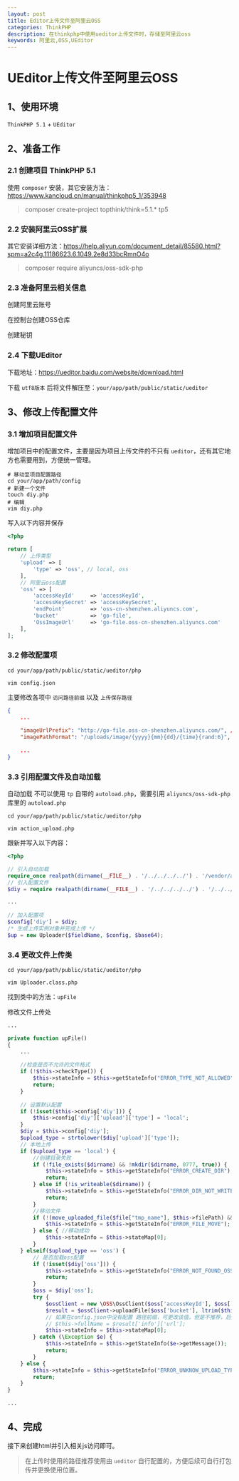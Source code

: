 ```yaml
---
layout: post
title: Editor上传文件至阿里云OSS
categories: ThinkPHP
description: 在thinkphp中使用ueditor上传文件时，存储至阿里云oss
keywords: 阿里云,OSS,UEditor
---
```


# UEditor上传文件至阿里云OSS

## 1、使用环境

`ThinkPHP 5.1` + `UEditor`

## 2、准备工作

### 2.1 创建项目 ThinkPHP 5.1

使用 `composer` 安装，其它安装方法：<https://www.kancloud.cn/manual/thinkphp5_1/353948>

> composer create-project topthink/think=5.1.* tp5

### 2.2 安装阿里云OSS扩展

其它安装详细方法：<https://help.aliyun.com/document_detail/85580.html?spm=a2c4g.11186623.6.1049.2e8d33bcRmnO4o>


> composer require aliyuncs/oss-sdk-php

### 2.3 准备阿里云相关信息

创建阿里云账号

在控制台创建OSS仓库

创建秘钥

### 2.4 下载UEditor

下载地址：<https://ueditor.baidu.com/website/download.html>

下载 `utf8版本` 后将文件解压至：`your/app/path/public/static/ueditor` 

## 3、修改上传配置文件

### 3.1 增加项目配置文件

增加项目中的配置文件，主要是因为项目上传文件的不只有 `ueditor`，还有其它地方也需要用到，方便统一管理。

```shell
# 移动至项目配置路径
cd your/app/path/config
# 新建一个文件
touch diy.php
# 编辑
vim diy.php
```

写入以下内容并保存

```php
<?php

return [
    // 上传类型
    'upload' => [
        'type' => 'oss', // local, oss
    ],
    // 阿里云oss配置
    'oss' => [
        'accessKeyId'     => 'accessKeyId',
        'accessKeySecret' => 'accessKeySecret',
        'endPoint'        => 'oss-cn-shenzhen.aliyuncs.com',
        'bucket'          => 'go-file',
        'OssImageUrl'     => 'go-file.oss-cn-shenzhen.aliyuncs.com'
    ],
];
```

### 3.2 修改配置项

```shell
cd your/app/path/public/static/ueditor/php

vim config.json
```

主要修改各项中 `访问路径前缀` 以及 `上传保存路径`

```json
{
    ...
   
	"imageUrlPrefix": "http://go-file.oss-cn-shenzhen.aliyuncs.com/", /* 图片访问路径前缀，改地址可以在阿里云oss仓库获取 */
	"imagePathFormat": "/uploads/image/{yyyy}{mm}{dd}/{time}{rand:6}", /* 上传保存路径,可以自定义保存路径和文件名格式 */
   
    ...
}
```

### 3.3 引用配置文件及自动加载

自动加载 不可以使用 `tp` 自带的 `autoload.php`，需要引用 `aliyuncs/oss-sdk-php` 库里的 `autoload.php`

```shell
cd your/app/path/public/static/ueditor/php

vim action_upload.php
```

跟新并写入以下内容：

```php
<?php

// 引入自动加载
require_once realpath(dirname(__FILE__) . '/../../../../') . '/vendor/aliyuncs/oss-sdk-php/autoload.php';
// 引入配置文件
$diy = require realpath(dirname(__FILE__) . '/../../../../') . '/../../../../config/diy.php';

...
  
// 加入配置项
$config['diy'] = $diy;
/* 生成上传实例对象并完成上传 */
$up = new Uploader($fieldName, $config, $base64);
```

### 3.4 更改文件上传类

```shell
cd your/app/path/public/static/ueditor/php

vim Uploader.class.php
```

找到类中的方法：`upFile`

修改文件上传处

```php
...

private function upFile()
{
	...
	
	//检查是否不允许的文件格式
    if (!$this->checkType()) {
    	$this->stateInfo = $this->getStateInfo("ERROR_TYPE_NOT_ALLOWED");
    	return;
    }
    
    // 设置默认配置
    if (!isset($this->config['diy'])) {
    	$this->config['diy']['upload']['type'] = 'local';
    }
    $diy = $this->config['diy'];
    $upload_type = strtolower($diy['upload']['type']);
    // 本地上传
    if ($upload_type == 'local') {
        //创建目录失败
        if (!file_exists($dirname) && !mkdir($dirname, 0777, true)) {
            $this->stateInfo = $this->getStateInfo("ERROR_CREATE_DIR");
            return;
        } else if (!is_writeable($dirname)) {
            $this->stateInfo = $this->getStateInfo("ERROR_DIR_NOT_WRITEABLE");
            return;
    	}
		//移动文件
        if (!(move_uploaded_file($file["tmp_name"], $this->filePath) && file_exists($this->filePath))) { //移动失败
        	$this->stateInfo = $this->getStateInfo("ERROR_FILE_MOVE");
        } else { //移动成功
        	$this->stateInfo = $this->stateMap[0];
        }
	} elseif($upload_type == 'oss') {
        // 是否加载oss配置
        if (!isset($diy['oss'])) {
            $this->stateInfo = $this->getStateInfo("ERROR_NOT_FOUND_OSS_CONFIG");
            return;
        }
        $oss = $diy['oss'];
        try {
            $ossClient = new \OSS\OssClient($oss['accessKeyId'], $oss['accessKeySecret'], $oss['endPoint']);
            $result = $ossClient->uploadFile($oss['bucket'], ltrim($this->fullName, '/'), $file['tmp_name']);
            // 如果在config.json中没有配置 路径前缀，可更改该值，但是不推荐，后期若更换域名就会很麻烦
            // $this->fullName = $result['info']['url'];
            $this->stateInfo = $this->stateMap[0];
        } catch (\Exception $e) {
            $this->stateInfo = $this->getStateInfo($e->getMessage());
            return;
        }
    } else {
        $this->stateInfo = $this->getStateInfo("ERROR_UNKNOW_UPLOAD_TYPE");
        return;
    }
}

...
```

## 4、完成

接下来创建html并引入相关js访问即可。

> 在上传时使用的路径推荐使用由 `ueditor` 自行配置的，方便后续可自行打包传并更换使用位置。